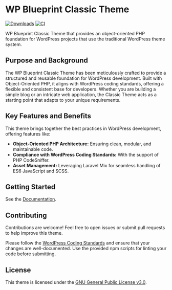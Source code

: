 # WP Blueprint Classic Theme

[![Downloads](https://img.shields.io/packagist/dt/wp-blueprint/theme-classic)](https://packagist.org/packages/wp-blueprint/theme-classic) [![CI](https://github.com/WP-Blueprint/wp-blueprint-theme-classic/actions/workflows/lint.yml/badge.svg)](https://github.com/WP-Blueprint/wp-blueprint-theme-classic/actions/workflows/lint.yml)

WP Blueprint Classic Theme that provides an object-oriented PHP foundation for WordPress projects that use the traditional WordPress theme system.

## Purpose and Background

The WP Blueprint Classic Theme has been meticulously crafted to provide a structured and reusable foundation for WordPress development. Built with Object-Oriented PHP, it aligns with WordPress coding standards, offering a flexible and consistent base for developers. Whether you are building a simple blog or an intricate web application, the Classic Theme acts as a starting point that adapts to your unique requirements.

## Key Features and Benefits

This theme brings together the best practices in WordPress development, offering features like:

- **Object-Oriented PHP Architecture:** Ensuring clean, modular, and maintainable code.
- **Compliance with WordPress Coding Standards:** With the support of PHP CodeSniffer.
- **Asset Management:** Leveraging Laravel Mix for seamless handling of ES6 JavaScript and SCSS.

## Getting Started

See the [Documentation](https://wp-blueprint.dev/documentation/themes/classic/).

## Contributing

Contributions are welcome! Feel free to open issues or submit pull requests to help improve this theme.

Please follow the [WordPress Coding Standards](https://developer.wordpress.org/coding-standards/wordpress-coding-standards/) and ensure that your changes are well-documented. Use the provided npm scripts for linting your code before submitting.

## License

This theme is licensed under the [GNU General Public License v3.0](https://www.gnu.org/licenses/gpl-3.0).
